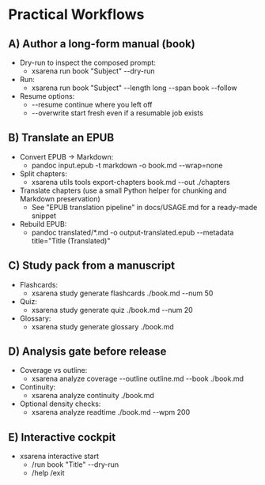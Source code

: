 # Practical Workflows

## A) Author a long-form manual (book)
- Dry-run to inspect the composed prompt:
  - xsarena run book "Subject" --dry-run
- Run:
  - xsarena run book "Subject" --length long --span book --follow
- Resume options:
  - --resume  continue where you left off
  - --overwrite  start fresh even if a resumable job exists

## B) Translate an EPUB
- Convert EPUB → Markdown:
  - pandoc input.epub -t markdown -o book.md --wrap=none
- Split chapters:
  - xsarena utils tools export-chapters book.md --out ./chapters
- Translate chapters (use a small Python helper for chunking and Markdown preservation)
  - See "EPUB translation pipeline" in docs/USAGE.md for a ready-made snippet
- Rebuild EPUB:
  - pandoc translated/*.md -o output-translated.epub --metadata title="Title (Translated)"

## C) Study pack from a manuscript
- Flashcards:
  - xsarena study generate flashcards ./book.md --num 50
- Quiz:
  - xsarena study generate quiz ./book.md --num 20
- Glossary:
  - xsarena study generate glossary ./book.md

## D) Analysis gate before release
- Coverage vs outline:
  - xsarena analyze coverage --outline outline.md --book ./book.md
- Continuity:
  - xsarena analyze continuity ./book.md
- Optional density checks:
  - xsarena analyze readtime ./book.md --wpm 200

## E) Interactive cockpit
- xsarena interactive start
  - /run book "Title" --dry-run
  - /help  /exit
